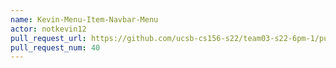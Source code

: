 ```yaml
---
name: Kevin-Menu-Item-Navbar-Menu
actor: notkevin12
pull_request_url: https://github.com/ucsb-cs156-s22/team03-s22-6pm-1/pull/40
pull_request_num: 40
---
```

